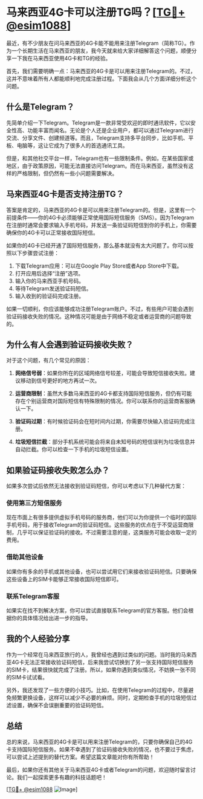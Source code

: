 # 马来西亚4G卡可以注册TG吗？[[TG💪+ @esim1088](https://t.me/s/esim1088)]

最近，有不少朋友在问马来西亚的4G卡能不能用来注册Telegram（简称TG）。作为一个长期生活在马来西亚的朋友，我今天就来给大家详细解答这个问题，顺便分享一下我在马来西亚使用4G卡和TG的经验。

首先，我们需要明确一点：马来西亚的4G卡是可以用来注册Telegram的。不过，这并不意味着所有人都能顺利地完成注册过程。下面我会从几个方面详细分析这个问题。

## 什么是Telegram？

先简单介绍一下Telegram。Telegram是一款非常受欢迎的即时通讯软件，它以安全性高、功能丰富而闻名。无论是个人还是企业用户，都可以通过Telegram进行交流、分享文件、创建频道等。而且，Telegram支持多平台同步，比如手机、平板、电脑等，这让它成为了很多人的首选通讯工具。

但是，和其他社交平台一样，Telegram也有一些限制条件。例如，在某些国家或地区，由于政策原因，可能无法直接访问Telegram。而在马来西亚，虽然没有这样的严格限制，但仍然有一些小问题需要解决。

## 马来西亚4G卡是否支持注册TG？

答案是肯定的，马来西亚的4G卡是可以用来注册Telegram的。但是，这里有一个前提条件——你的4G卡必须能够正常使用国际短信服务（SMS）。因为Telegram在注册时通常会要求输入手机号码，并发送一条验证码短信到你的手机上，你需要确保你的4G卡可以正常接收国际短信。

如果你的4G卡已经开通了国际短信服务，那么基本就没有太大问题了。你可以按照以下步骤尝试注册：

1. 下载Telegram应用：可以在Google Play Store或者App Store中下载。
2. 打开应用后选择“注册”选项。
3. 输入你的马来西亚手机号码。
4. 等待Telegram发送验证码短信。
5. 输入收到的验证码完成注册。

如果一切顺利，你应该能够成功注册Telegram账户。不过，有些用户可能会遇到验证码接收失败的情况。这种情况可能是由于网络不稳定或者运营商的问题导致的。

## 为什么有人会遇到验证码接收失败？

对于这个问题，有几个常见的原因：

1. **网络信号弱**：如果你所在的区域网络信号较差，可能会导致短信接收失败。建议移动到信号更好的地方再试一次。
   
2. **运营商限制**：虽然大多数马来西亚的4G卡都支持国际短信服务，但仍有可能存在个别运营商对国际短信有特殊限制的情况。你可以联系你的运营商客服确认一下。
   
3. **验证码过期**：有时候验证码会在短时间内过期，你需要尽快输入验证码完成注册。
   
4. **垃圾短信拦截**：部分手机系统可能会将来自未知号码的短信误判为垃圾信息并自动拦截。你可以检查一下手机的垃圾短信设置。

## 如果验证码接收失败怎么办？

如果多次尝试后依然无法接收到验证码短信，你可以考虑以下几种替代方案：

### 使用第三方短信服务

现在市面上有很多提供虚拟手机号码的服务商，他们可以为你提供一个临时的国际手机号码，用于接收Telegram的验证码短信。这些服务的优点在于不受运营商限制，几乎可以保证验证码的接收。不过需要注意的是，这类服务可能会收取一定的费用。

### 借助其他设备

如果你有多余的手机或其他设备，也可以尝试用它们来接收验证码短信。只要确保这些设备上的SIM卡能够正常接收国际短信即可。

### 联系Telegram客服

如果实在找不到解决方案，你可以尝试直接联系Telegram的官方客服。他们会根据你的具体情况给出进一步的指导。

## 我的个人经验分享

作为一个经常在马来西亚旅行的人，我曾经也遇到过类似的问题。当时我的马来西亚4G卡无法正常接收验证码短信，后来我尝试切换到了另一张支持国际短信服务的SIM卡，结果很快就完成了注册。所以，如果你遇到类似情况，不妨换一张不同的SIM卡试试看。

另外，我还发现了一些方便的小技巧。比如，在使用Telegram的过程中，尽量避免频繁更换设备，这样可以减少不必要的麻烦。同时，定期检查手机的垃圾短信过滤设置，确保不会误删重要的验证码短信。

## 总结

总的来说，马来西亚的4G卡是可以用来注册Telegram的，只要你确保自己的4G卡支持国际短信服务。如果不幸遇到了验证码接收失败的情况，也不要过于焦虑，可以尝试上述提到的替代方案。希望这篇文章能对你有所帮助！

最后，如果你还有其他关于马来西亚4G卡或者Telegram的问题，欢迎随时留言讨论。我们一起探索更多有趣的科技话题吧！

[[TG💪+ @esim1088](https://t.me/s/esim1088) ![Image](https://i.postimg.cc/4NQfJmqS/Snipaste-2025-05-13-00-14-12.png)]
